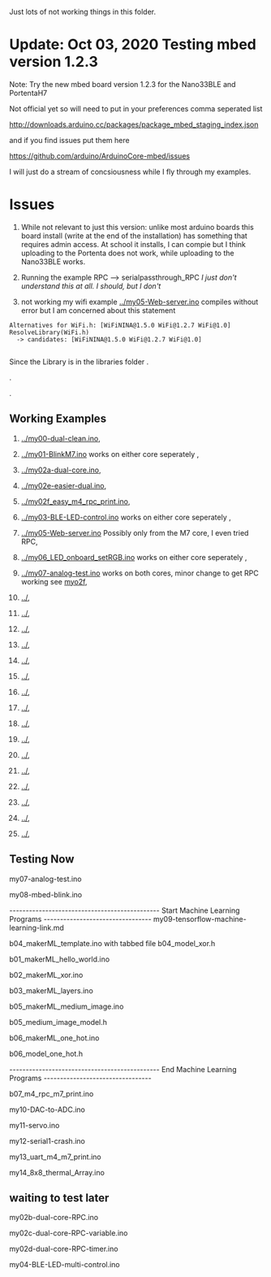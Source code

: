 Just lots of not working things in this folder.

# Update: Oct 03, 2020 Testing mbed version 1.2.3


Note: Try the new mbed board version 1.2.3 for the Nano33BLE and PortentaH7

Not official yet so will need to put in your preferences comma seperated list 

http://downloads.arduino.cc/packages/package_mbed_staging_index.json

and if you find issues put them here

https://github.com/arduino/ArduinoCore-mbed/issues


I will just do a stream of concsiousness while I fly through my examples.

# Issues

1. While not relevant to just this version: unlike most arduino boards this board install (write at the end of the installation) has something that requires admin access. At school it installs, I can compie but I think uploading to the Portenta does not work, while uploading to the Nano33BLE works.

2. Running the example RPC --> serialpassthrough_RPC     *I just don't understand this at all. I should, but I don't*

3. not working my wifi example [../my05-Web-server.ino](../my05-Web-server.ino)
compiles without error but I am concerned about this statement

```
Alternatives for WiFi.h: [WiFiNINA@1.5.0 WiFi@1.2.7 WiFi@1.0]
ResolveLibrary(WiFi.h)
  -> candidates: [WiFiNINA@1.5.0 WiFi@1.2.7 WiFi@1.0]


```

Since the Library is in the libraries folder
.


.



.






## Working Examples
1. [../my00-dual-clean.ino](../my00-dual-clean.ino),  
1. [../my01-BlinkM7.ino](../my01-BlinkM7.ino) works on either core seperately ,  
1. [../my02a-dual-core.ino](../my02a-dual-core.ino),  
1. [../my02e-easier-dual.ino](../my02e-easier-dual.ino),  
1. [../my02f_easy_m4_rpc_print.ino](../my02f_easy_m4_rpc_print.ino),   


1. [../my03-BLE-LED-control.ino](../my03-BLE-LED-control.ino)  works on either core seperately ,  
1. [../my05-Web-server.ino](../my05-Web-server.ino) Possibly only from the M7 core, I even tried RPC,  
1. [../my06_LED_onboard_setRGB.ino](../my06_LED_onboard_setRGB.ino) works on either core seperately ,   
1. [../my07-analog-test.ino](../my07-analog-test.ino) works on both cores, minor change to get RPC working see [myo2f](../my02f_easy_m4_rpc_print.ino),   
1. [../](../), 


1. [../](../),   
1. [../](../),   
1. [../](../),   
1. [../](../),   
1. [../](../),  


1. [../](../),   
1. [../](../),   
1. [../](../),   
1. [../](../),   
1. [../](../),  


1. [../](../),   
1. [../](../),   
1. [../](../),   
1. [../](../),   
1. [../](../),  






## Testing Now



my07-analog-test.ino


my08-mbed-blink.ino


---------------------------------------------- Start Machine Learning Programs ---------------------------------
my09-tensorflow-machine-learning-link.md

b04_makerML_template.ino with  tabbed file b04_model_xor.h

b01_makerML_hello_world.ino

b02_makerML_xor.ino

b03_makerML_layers.ino

b05_makerML_medium_image.ino

b05_medium_image_model.h

b06_makerML_one_hot.ino

b06_model_one_hot.h



---------------------------------------------- End Machine Learning Programs ---------------------------------

b07_m4_rpc_m7_print.ino


my10-DAC-to-ADC.ino


my11-servo.ino


my12-serial1-crash.ino


my13_uart_m4_m7_print.ino


my14_8x8_thermal_Array.ino




## waiting to test later

my02b-dual-core-RPC.ino

my02c-dual-core-RPC-variable.ino

my02d-dual-core-RPC-timer.ino

my04-BLE-LED-multi-control.ino



